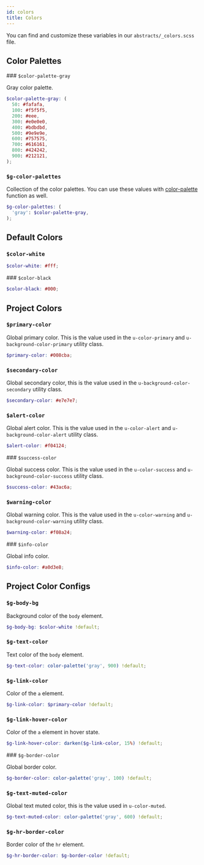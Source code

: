```yaml
---
id: colors
title: Colors
---
```


You can find and customize these variables in our `abstracts/_colors.scss` file.

## Color Palettes

### `$color-palette-gray`

Gray color palette.

```scss
$color-palette-gray: (
  50: #fafafa,
  100: #f5f5f5,
  200: #eee,
  300: #e0e0e0,
  400: #bdbdbd,
  500: #9e9e9e,
  600: #757575,
  700: #616161,
  800: #424242,
  900: #212121,
);
```

### `$g-color-palettes`

Collection of the color palettes. You can use these values with [color-palette](functions#color-palette) function as well.

```scss
$g-color-palettes: (
  'gray': $color-palette-gray,
);
```

## Default Colors

### `$color-white`

```scss
$color-white: #fff;
```

### `$color-black`

```scss
$color-black: #000;
```

## Project Colors

### `$primary-color`

Global primary color. This is the value used in the `u-color-primary` and `u-background-color-primary` utility class.

```scss
$primary-color: #008cba;
```

### `$secondary-color`

Global secondary color, this is the value used in the `u-background-color-secondary` utility class.

```scss
$secondary-color: #e7e7e7;
```

### `$alert-color`

Global alert color. This is the value used in the `u-color-alert` and `u-background-color-alert` utility class.

```scss
$alert-color: #f04124;
```

### `$success-color`

Global success color. This is the value used in the `u-color-success` and `u-background-color-success` utility class.

```scss
$success-color: #43ac6a;
```

### `$warning-color`

Global warning color. This is the value used in the `u-color-warning` and `u-background-color-warning` utility class.

```scss
$warning-color: #f08a24;
```

### `$info-color`

Global info color.

```scss
$info-color: #a0d3e8;
```

## Project Color Configs

### `$g-body-bg`

Background color of the `body` element.

```scss
$g-body-bg: $color-white !default;
```

### `$g-text-color`

Text color of the `body` element.

```scss
$g-text-color: color-palette('gray', 900) !default;
```

### `$g-link-color`

Color of the `a` element.

```scss
$g-link-color: $primary-color !default;
```

### `$g-link-hover-color`

Color of the `a` element in hover state.

```scss
$g-link-hover-color: darken($g-link-color, 15%) !default;
```

### `$g-border-color`

Global border color.

```scss
$g-border-color: color-palette('gray', 100) !default;
```

### `$g-text-muted-color`

Global text muted color, this is the value used in `u-color-muted`.

```scss
$g-text-muted-color: color-palette('gray', 600) !default;
```

### `$g-hr-border-color`

Border color of the `hr` element.

```scss
$g-hr-border-color: $g-border-color !default;
```
